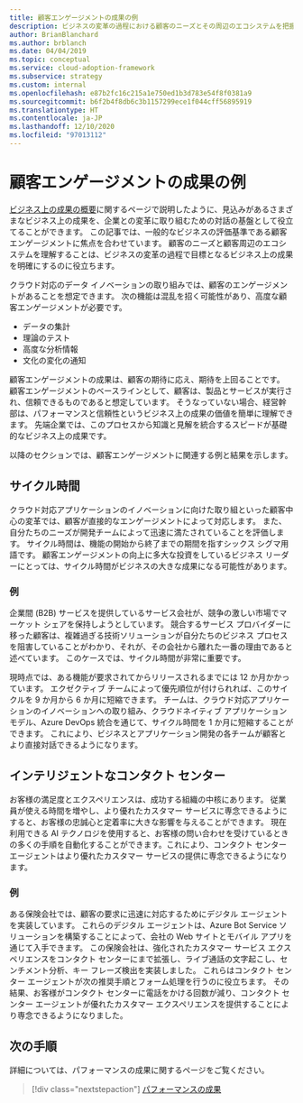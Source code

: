 ```yaml
---
title: 顧客エンゲージメントの成果の例
description: ビジネスの変革の過程における顧客のニーズとその周辺のエコシステムを把握するための顧客エンゲージメントの例について説明します。
author: BrianBlanchard
ms.author: brblanch
ms.date: 04/04/2019
ms.topic: conceptual
ms.service: cloud-adoption-framework
ms.subservice: strategy
ms.custom: internal
ms.openlocfilehash: e87b2fc16c215a1e750ed1b3d783e54f8f0381a9
ms.sourcegitcommit: b6f2b4f8db6c3b1157299ece1f044cff56895919
ms.translationtype: HT
ms.contentlocale: ja-JP
ms.lasthandoff: 12/10/2020
ms.locfileid: "97013112"
---
```

<!-- cSpell:ignore ExakTime -->

# <a name="examples-of-customer-engagement-outcomes"></a>顧客エンゲージメントの成果の例

[ビジネス上の成果の概要](./index.md)に関するページで説明したように、見込みがあるさまざまなビジネス上の成果を、企業との変革に取り組むための対話の基盤として役立てることができます。 この記事では、一般的なビジネスの評価基準である顧客エンゲージメントに焦点を合わせています。 顧客のニーズと顧客周辺のエコシステムを理解することは、ビジネスの変革の過程で目標となるビジネス上の成果を明確にするのに役立ちます。

クラウド対応のデータ イノベーションの取り組みでは、顧客のエンゲージメントがあることを想定できます。 次の機能は混乱を招く可能性があり、高度な顧客エンゲージメントが必要です。

- データの集計
- 理論のテスト
- 高度な分析情報
- 文化の変化の通知

顧客エンゲージメントの成果は、顧客の期待に応え、期待を上回ることです。 顧客エンゲージメントのベースラインとして、顧客は、製品とサービスが実行され、信頼できるものであると想定しています。 そうなっていない場合、経営幹部は、パフォーマンスと信頼性というビジネス上の成果の価値を簡単に理解できます。 先端企業では、このプロセスから知識と見解を統合するスピードが基礎的なビジネス上の成果です。

以降のセクションでは、顧客エンゲージメントに関連する例と結果を示します。

## <a name="cycle-time"></a>サイクル時間

クラウド対応アプリケーションのイノベーションに向けた取り組といった顧客中心の変革では、顧客が直接的なエンゲージメントによって対応します。 また、自分たちのニーズが開発チームによって迅速に満たされていることを評価します。 サイクル時間は、機能の開始から終了までの期間を指すシックス シグマ用語です。 顧客エンゲージメントの向上に多大な投資をしているビジネス リーダーにとっては、サイクル時間がビジネスの大きな成果になる可能性があります。

### <a name="example"></a>例

企業間 (B2B) サービスを提供しているサービス会社が、競争の激しい市場でマーケット シェアを保持しようとしています。 競合するサービス プロバイダーに移った顧客は、複雑過ぎる技術ソリューションが自分たちのビジネス プロセスを阻害していることがわかり、それが、その会社から離れた一番の理由であると述べています。 このケースでは、サイクル時間が非常に重要です。

現時点では、ある機能が要求されてからリリースされるまでには 12 か月かかっています。 エクゼクティブ チームによって優先順位が付けられれば、このサイクルを 9 か月から 6 か月に短縮できます。 チームは、クラウド対応アプリケーションのイノベーションへの取り組み、クラウドネイティブ アプリケーション モデル、Azure DevOps 統合を通じて、サイクル時間を 1 か月に短縮することができます。 これにより、ビジネスとアプリケーション開発の各チームが顧客とより直接対話できるようになります。

## <a name="intelligent-contact-center"></a>インテリジェントなコンタクト センター

お客様の満足度とエクスペリエンスは、成功する組織の中核にあります。 従業員が使える時間を増やし、より優れたカスタマー サービスに専念できるようにすると、お客様の忠誠心と定着率に大きな影響を与えることができます。 現在利用できる AI テクノロジを使用すると、お客様の問い合わせを受けているときの多くの手順を自動化することができます。これにより、コンタクト センター エージェントはより優れたカスタマー サービスの提供に専念できるようになります。

### <a name="example"></a>例

ある保険会社では、顧客の要求に迅速に対応するためにデジタル エージェントを実装しています。 これらのデジタル エージェントは、Azure Bot Service ソリューションを構築することによって、会社の Web サイトとモバイル アプリを通じて入手できます。 この保険会社は、強化されたカスタマー サービス エクスペリエンスをコンタクト センターにまで拡張し、ライブ通話の文字起こし、センチメント分析、キー フレーズ検出を実装しました。 これらはコンタクト センター エージェントが次の推奨手順とフォーム処理を行うのに役立ちます。 その結果、お客様がコンタクト センターに電話をかける回数が減り、コンタクト センター エージェントが優れたカスタマー エクスペリエンスを提供することにより専念できるようになりました。

## <a name="next-steps"></a>次の手順

詳細については、パフォーマンスの成果に関するページをご覧ください。

> [!div class="nextstepaction"]
> [パフォーマンスの成果](./performance-outcomes.md)
